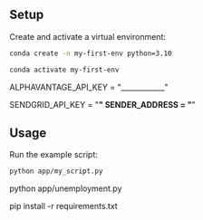 ## Setup

Create and activate a virtual environment:

```sh
conda create -n my-first-env python=3.10

conda activate my-first-env
```
ALPHAVANTAGE_API_KEY = "____________"

SENDGRID_API_KEY = "______"
SENDER_ADDRESS = "______"






## Usage

Run the example script:

```sh
python app/my_script.py
```

python app/unemployment.py

pip install -r requirements.txt